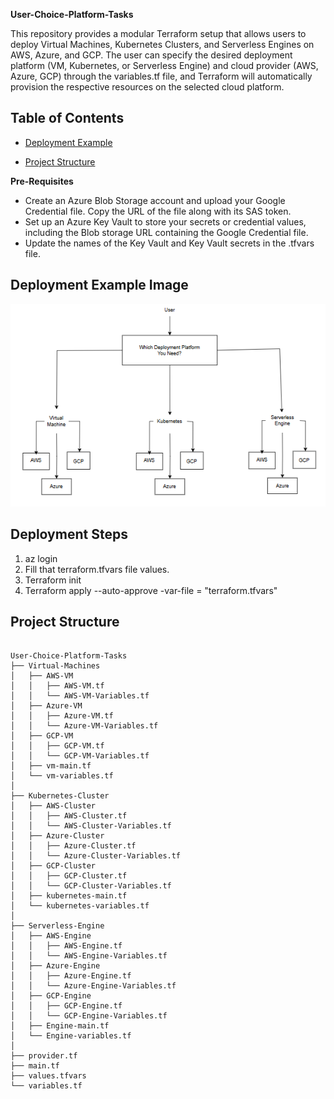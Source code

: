 **User-Choice-Platform-Tasks**

This repository provides a modular Terraform setup that allows users to deploy Virtual Machines, Kubernetes Clusters, and Serverless Engines on AWS, Azure, and GCP. The user can specify the desired deployment platform (VM, Kubernetes, or Serverless Engine) and cloud provider (AWS, Azure, GCP) through the variables.tf file, and Terraform will automatically provision the respective resources on the selected cloud platform.

## Table of Contents
- [Deployment Example](#deployment-example)

- [Project Structure](#project-structure)

**Pre-Requisites**
- Create an Azure Blob Storage account and upload your Google Credential file. Copy the URL of the file along with its SAS token.
- Set up an Azure Key Vault to store your secrets or credential values, including the Blob storage URL containing the Google Credential file.
- Update the names of the Key Vault and Key Vault secrets in the .tfvars file.


## Deployment Example Image

<div align="center">
  <img src="Explanation-Picture.PNG" alt="Diagram Description" />
</div>

## Deployment Steps

1. az login 
2. Fill that terraform.tfvars file values.
3. Terraform init
4. Terraform apply --auto-approve -var-file = "terraform.tfvars"

## Project Structure

```plaintext

User-Choice-Platform-Tasks
├── Virtual-Machines
│   ├── AWS-VM
│   │   ├── AWS-VM.tf
│   │   └── AWS-VM-Variables.tf
│   ├── Azure-VM
│   │   ├── Azure-VM.tf
│   │   └── Azure-VM-Variables.tf
│   ├── GCP-VM
│   │   ├── GCP-VM.tf
│   │   └── GCP-VM-Variables.tf
│   ├── vm-main.tf
│   └── vm-variables.tf
│
├── Kubernetes-Cluster
│   ├── AWS-Cluster
│   │   ├── AWS-Cluster.tf
│   │   └── AWS-Cluster-Variables.tf
│   ├── Azure-Cluster
│   │   ├── Azure-Cluster.tf
│   │   └── Azure-Cluster-Variables.tf
│   ├── GCP-Cluster
│   │   ├── GCP-Cluster.tf
│   │   └── GCP-Cluster-Variables.tf
│   ├── kubernetes-main.tf
│   └── kubernetes-variables.tf
│
├── Serverless-Engine
│   ├── AWS-Engine
│   │   ├── AWS-Engine.tf
│   │   └── AWS-Engine-Variables.tf
│   ├── Azure-Engine
│   │   ├── Azure-Engine.tf
│   │   └── Azure-Engine-Variables.tf
│   ├── GCP-Engine
│   │   ├── GCP-Engine.tf
│   │   └── GCP-Engine-Variables.tf
│   ├── Engine-main.tf
│   └── Engine-variables.tf
│
├── provider.tf
├── main.tf
├── values.tfvars
└── variables.tf